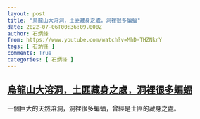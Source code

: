 ```yaml
---
layout: post
title: "烏龍山大溶洞，土匪藏身之處，洞裡很多蝙蝠"
date: 2022-07-06T00:36:09.000Z
author: 石炳鋒
from: https://www.youtube.com/watch?v=MhD-THZNkrY
tags: [ 石炳锋 ]
comments: True
categories: [ 石炳锋 ]
---
```

<!--1657067769000-->
[烏龍山大溶洞，土匪藏身之處，洞裡很多蝙蝠](https://www.youtube.com/watch?v=MhD-THZNkrY)
------

<div>
一個巨大的天然溶洞，洞裡很多蝙蝠，曾經是土匪的藏身之處。
</div>
